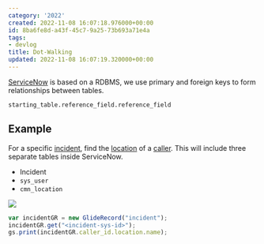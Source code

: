 ```yaml
---
category: '2022'
created: 2022-11-08 16:07:18.976000+00:00
id: 8ba6fe8d-a43f-45c7-9a25-73b693a71e4a
tags:
- devlog
title: Dot-Walking
updated: 2022-11-08 16:07:19.320000+00:00
---
```

   
[ServiceNow](../devlog/ServiceNow.md) is based on a RDBMS, we use primary and foreign keys to form relationships between tables.   
   
`starting_table.reference_field.reference_field`   
   
## Example   
   
For a specific <u>incident</u>, find the <u>location</u> of a <u>caller</u>. This will include three separate tables inside ServiceNow.    
   
   
- Incident   
- `sys_user`   
- `cmn_location`   
   
![](https://res.cloudinary.com/zubayr/image/upload/v1668008447/wiki/goykwlanosuoiepketns.png)   
   
```javascript
var incidentGR = new GlideRecord("incident");
incidentGR.get("<incident-sys-id>");
gs.print(incidentGR.caller_id.location.name);
```
